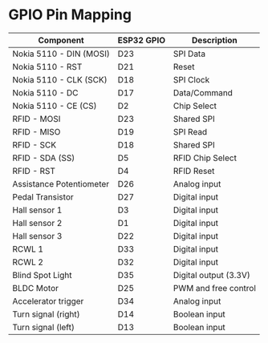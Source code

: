 # GPIO Pin Mapping  

| Component                   | ESP32 GPIO | Description               |
|-----------------------------|------------|---------------------------|
| Nokia 5110 - DIN (MOSI)     | D23        | SPI Data                  |
| Nokia 5110 - RST            | D21        | Reset                     |
| Nokia 5110 - CLK (SCK)      | D18        | SPI Clock                 |
| Nokia 5110 - DC             | D17        | Data/Command              |
| Nokia 5110 - CE (CS)        | D2         | Chip Select               |
| RFID - MOSI                 | D23        | Shared SPI                |
| RFID - MISO                 | D19        | SPI Read                  |
| RFID - SCK                  | D18        | Shared SPI                |
| RFID - SDA (SS)             | D5         | RFID Chip Select          |
| RFID - RST                  | D4         | RFID Reset                |
| Assistance Potentiometer    | D26        | Analog input              |
| Pedal Transistor            | D27        | Digital input             |
| Hall sensor 1		      | D3	   | Digital input	       |
| Hall sensor 2		      | D1	   | Digital input	       |
| Hall sensor 3		      | D22	   | Digital input	       |
| RCWL 1                      | D33        | Digital input             |
| RCWL 2                      | D32        | Digital input             |
| Blind Spot Light            | D35        | Digital output (3.3V)     |
| BLDC Motor                  | D25        | PWM and free control      |
| Accelerator trigger         | D34        | Analog input              |
| Turn signal (right)         | D14        | Boolean input             |
| Turn signal (left)          | D13        | Boolean input             |
